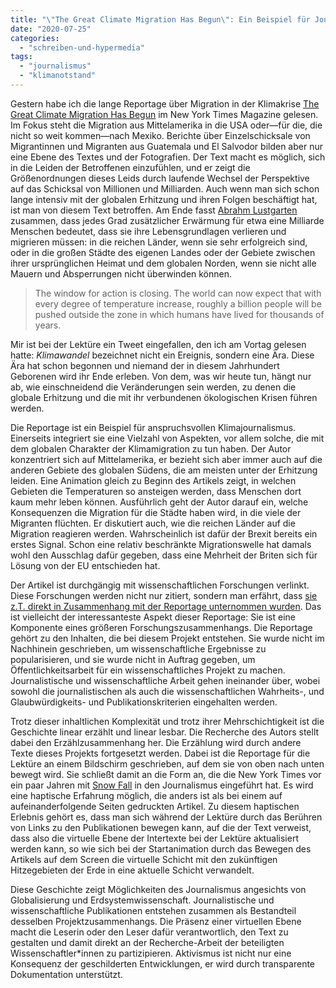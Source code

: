 ```yaml
---
title: "\"The Great Climate Migration Has Begun\": Ein Beispiel für Journalismus in der Ära der Klimakrise"
date: "2020-07-25"
categories: 
  - "schreiben-und-hypermedia"
tags: 
  - "journalismus"
  - "klimanotstand"
---
```


Gestern habe ich die lange Reportage über Migration in der Klimakrise [The Great Climate Migration Has Begun](https://www.nytimes.com/interactive/2020/07/23/magazine/climate-migration.html "The Great Climate Migration Has Begun - The New York Times") im New York Times Magazine gelesen. Im Fokus steht die Migration aus Mittelamerika in die USA oder—für die, die nicht so weit kommen—nach Mexiko. Berichte über Einzelschicksale von Migrantinnen und Migranten aus Guatemala und El Salvodor bilden aber nur eine Ebene des Textes und der Fotografien. Der Text macht es möglich, sich in die Leiden der Betroffenen einzufühlen, und er zeigt die Größenordnungen dieses Leids durch laufende Wechsel der Perspektive auf das Schicksal von Millionen und Milliarden. Auch wenn man sich schon lange intensiv mit der globalen Erhitzung und ihren Folgen beschäftigt hat, ist man von diesem Text betroffen. Am Ende fasst [Abrahm Lustgarten](https://www.propublica.org/people/abrahm-lustgarten "Abrahm Lustgarten — ProPublica") zusammen, dass jedes Grad zusätzlicher Erwärmung für etwa eine Milliarde Menschen bedeutet, dass sie ihre Lebensgrundlagen verlieren und migrieren müssen: in die reichen Länder, wenn sie sehr erfolgreich sind, oder in die großen Städte des eigenen Landes oder der Gebiete zwischen ihrer ursprünglichen Heimat und dem globalen Norden, wenn sie nicht alle Mauern und Absperrungen nicht überwinden können.

> The window for action is closing. The world can now expect that with every degree of temperature increase, roughly a billion people will be pushed outside the zone in which humans have lived for thousands of years.

Mir ist bei der Lektüre ein Tweet eingefallen, den ich am Vortag gelesen hatte: _Klimawandel_ bezeichnet nicht ein Ereignis, sondern eine Ära. Diese Ära hat schon begonnen und niemand der in diesem Jahrhundert Geborenen wird ihr Ende erleben. Von dem, was wir heute tun, hängt nur ab, wie einschneidend die Veränderungen sein werden, zu denen die globale Erhitzung und die mit ihr verbundenen ökologischen Krisen führen werden.

Die Reportage ist ein Beispiel für anspruchsvollen Klimajournalismus. Einerseits integriert sie eine Vielzahl von Aspekten, vor allem solche, die mit dem globalen Charakter der Klimamigration zu tun haben. Der Autor konzentriert sich auf Mittelamerika, er bezieht sich aber immer auch auf die anderen Gebiete des globalen Südens, die am meisten unter der Erhitzung leiden. Eine Animation gleich zu Beginn des Artikels zeigt, in welchen Gebieten die Temperaturen so ansteigen werden, dass Menschen dort kaum mehr leben können. Ausführlich geht der Autor darauf ein, welche Konsequenzen die Migration für die Städte haben wird, in die viele der Migranten flüchten. Er diskutiert auch, wie die reichen Länder auf die Migration reagieren werden. Wahrscheinlich ist dafür der Brexit bereits ein erstes Signal. Schon eine relativ beschränkte Migrationswelle hat damals wohl den Ausschlag dafür gegeben, dass eine Mehrheit der Briten sich für Lösung von der EU entschieden hat.

Der Artikel ist durchgängig mit wissenschaftlichen Forschungen verlinkt. Diese Forschungen werden nicht nur zitiert, sondern man erfährt, dass [sie z.T. direkt in Zusammenhang mit der Reportage unternommen wurden](https://www.propublica.org/article/2020-climate-migration-part-1-methodology "About Our Climate Migration Model — ProPublica"). Das ist vielleicht der interessanteste Aspekt dieser Reportage: Sie ist eine Komponente eines größeren Forschungszusammenhangs. Die Reportage gehört zu den Inhalten, die bei diesem Projekt entstehen. Sie wurde nicht im Nachhinein geschrieben, um wissenschaftliche Ergebnisse zu popularisieren, und sie wurde nicht in Auftrag gegeben, um Öffentlichkeitsarbeit für ein wissenschaftliches Projekt zu machen. Journalistische und wissenschaftliche Arbeit gehen ineinander über, wobei sowohl die journalistischen als auch die wissenschaftlichen Wahrheits-, und Glaubwürdigkeits- und Publikationskriterien eingehalten werden.

Trotz dieser inhaltlichen Komplexität und trotz ihrer Mehrschichtigkeit ist die Geschichte linear erzählt und linear lesbar. Die Recherche des Autors stellt dabei den Erzählzusammenhang her. Die Erzählung wird durch andere Texte dieses Projekts fortgesetzt werden. Dabei ist die Reportage für die Lektüre an einem Bildschirm geschrieben, auf dem sie von oben nach unten bewegt wird. Sie schließt damit an die Form an, die die New York Times vor ein paar Jahren mit [Snow Fall](https://wittenbrink.net/lostandfound/snow-fall-ein-beispiel-fuer-die-lange-form-im-digitalen-journalismus/ "Snow Fall: Ein Beispiel für die lange Form im digitalen Journalismus – Lost and Found") in den Journalismus eingeführt hat. Es wird eine haptische Erfahrung möglich, die anders ist als bei einem auf aufeinanderfolgende Seiten gedruckten Artikel. Zu diesem haptischen Erlebnis gehört es, dass man sich während der Lektüre durch das Berühren von Links zu den Publikationen bewegen kann, auf die der Text verweist, dass also die virtuelle Ebene der Intertexte bei der Lektüre aktualisiert werden kann, so wie sich bei der Startanimation durch das Bewegen des Artikels auf dem Screen die virtuelle Schicht mit den zukünftigen Hitzegebieten der Erde in eine aktuelle Schicht verwandelt.

Diese Geschichte zeigt Möglichkeiten des Journalismus angesichts von Globalisierung und Erdsystemwissenschaft. Journalistische und wissenschaftliche Publikationen entstehen zusammen als Bestandteil desselben Projektzusammenhangs. Die Präsenz einer virtuellen Ebene macht die Leserin oder den Leser dafür verantwortlich, den Text zu gestalten und damit direkt an der Recherche-Arbeit der beteiligten Wissenschaftler\*innen zu partizipieren. Aktivismus ist nicht nur eine Konsequenz der geschilderten Entwicklungen, er wird durch transparente Dokumentation unterstützt.
